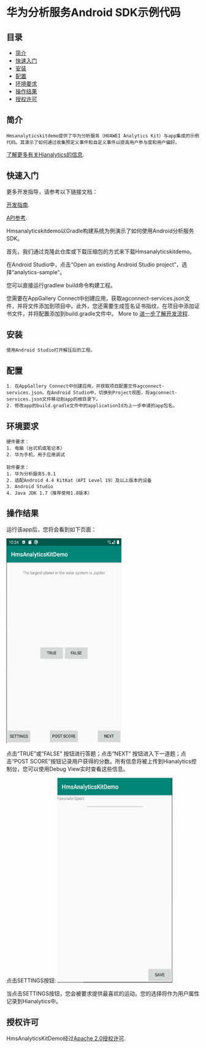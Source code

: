 # 华为分析服务Android SDK示例代码


## 目录

* [简介](#简介)
* [快速入门](#快速入门)
* [安装](#安装)
* [配置](#配置)
* [环境要求](#环境要求)
* [操作结果](#操作结果)
* [授权许可](#授权许可)


## 简介
    Hmsanalyticskitdemo提供了华为分析服务（HUAWEI Analytics Kit）与app集成的示例代码。其演示了如何通过收集预定义事件和自定义事件以提高用户参与度和用户偏好。
[了解更多有关Hianalytics的信息](https://developer.huawei.com/consumer/cn/doc/development/HMSCore-Guides-V5/introduction-0000001050745149-V5).

## 快速入门

更多开发指导，请参考以下链接文档：

[开发指南](https://developer.huawei.com/consumer/cn/doc/development/HMSCore-Guides-V5/android-dev-process-0000001050163813-V5).

[API参考](https://developer.huawei.com/consumer/cn/doc/development/HMSCore-References-V5/android-api-analytics-overview-0000001051067140-V5).

Hmsanalyticskitdemo以Gradle构建系统为例演示了如何使用Android分析服务SDK。

首先，我们通过克隆此仓库或下载压缩包的方式来下载Hmsanalyticskitdemo。

在Android Studio中，点击“Open an existing Android Studio project”，选择“analytics-sample”。

您可以直接运行gradlew build命令构建工程。

您需要在AppGallery Connect中创建应用，获取agconnect-services.json文件，并将文件添加到项目中。此外，您还需要生成签名证书指纹，在项目中添加证书文件，并将配置添加到build.gradle文件中。 More to [进一步了解开发流程](https://developer.huawei.com/consumer/cn/doc/development/HMSCore-Guides-V5/android-dev-process-0000001050163813-V5).


## 安装
    使用Android Studio打开解压后的工程。

## 配置
    1. 在AppGallery Connect中创建应用，并获取项目配置文件agconnect-services.json。在Android Studio中，切换到Project视图，将agconnect-services.json文件移动到app的根目录下。 
    2. 修改app的build.gradle文件中的applicationId为上一步申请的app包名。

## 环境要求
    硬件要求：
    1. 电脑（台式机或笔记本）
    2. 华为手机，用于应用调试
    
    软件要求：
    1. 华为分析服务5.0.1
    2. 适配Android 4.4 KitKat（API Level 19）及以上版本的设备
    3. Android Studio 
    4. Java JDK 1.7（推荐使用1.8版本）

## 操作结果
运行该app后，您将会看到如下页面：

<img src="images/screen_0.png" height="534" width="300" style="max-width:100%;">

点击“TRUE”或“FALSE” 按钮进行答题；点击“NEXT” 按钮进入下一道题；点击“POST SCORE”按钮记录用户获得的分数。所有信息将被上传到Hianalytics控制台，您可以使用Debug View实时查看这些信息。

点击SETTINGS按钮:
<img src="images/screen_1.png" height="534" width="300" style="max-width:100%;">

当点击SETTINGS按钮，您会被要求提供最喜欢的运动。您的选择将作为用户属性记录到Hianalytics中。


## 授权许可
HmsAnalyticsKitDemo经过[Apache 2.0授权许可](http://www.apache.org/licenses/LICENSE-2.0).

